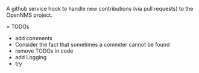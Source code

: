 A github service hook to handle new contributions (via pull requests) to the OpenNMS project.

= TODOs

 * add comments
 * Consider the fact that sometimes a commiter cannot be found
 * remove TODOs in code
 * add Logging
 * try
